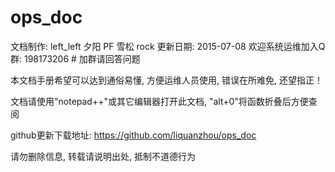 # ops_doc

  文档制作: left_left  夕阳  PF  雪松  rock
  更新日期: 2015-07-08
  欢迎系统运维加入Q群: 198173206  # 加群请回答问题
  
  本文档手册希望可以达到通俗易懂, 方便运维人员使用, 错误在所难免, 还望指正！
  
  文档请使用"notepad++"或其它编辑器打开此文档, "alt+0"将函数折叠后方便查阅
  
  github更新下载地址:  https://github.com/liquanzhou/ops_doc
  
  请勿删除信息, 转载请说明出处, 抵制不道德行为

